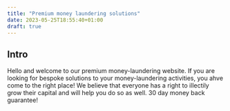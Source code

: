 ```yaml
---
title: "Premium money laundering solutions"
date: 2023-05-25T18:55:40+01:00
draft: true
---
```


## Intro

Hello and welcome to our premium money-laundering website. If you are 
looking for bespoke solutions to your money-laundering activities, you 
ahve come to the right place! We believe that everyone has a right to 
illectily grow their capital and will help you do so as well. 30 day money 
back guarantee!
